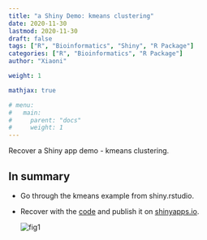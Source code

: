 ```yaml
---
title: "a Shiny Demo: kmeans clustering"
date: 2020-11-30
lastmod: 2020-11-30
draft: false
tags: ["R", "Bioinformatics", "Shiny", "R Package"]
categories: ["R", "Bioinformatics", "R Package"]
author: "Xiaoni"

weight: 1

mathjax: true

# menu:
#   main:
#     parent: "docs"
#     weight: 1
---
```

 
Recover a Shiny app demo - kmeans clustering.

<!--more-->

## In summary

- Go through the kmeans example from shiny.rstudio.

- Recover with the [code](app.R) and publish it on [shinyapps.io](https://xiaonilee.shinyapps.io/shiny02/).

  ![fig1](fig1.png)
